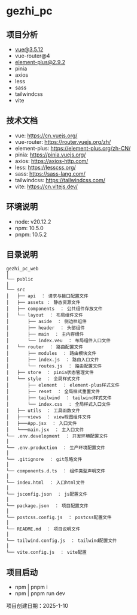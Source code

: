 # gezhi_pc

## 项目分析
- vue@3.5.12
- vue-router@4
- element-plus@2.9.2
- pinia
- axios
- less
- sass
- tailwindcss
- vite

## 技术文档
- vue: https://cn.vuejs.org/
- vue-router: https://router.vuejs.org/zh/
- element-plus: https://element-plus.org/zh-CN/
- pinia: https://pinia.vuejs.org/
- axios: https://axios-http.com/
- less: https://lesscss.org/
- sass: https://sass-lang.com/
- tailwindcss: https://tailwindcss.com/
- vite: https://cn.vitejs.dev/

## 环境说明
- node: v20.12.2
- npm: 10.5.0
- pnpm: 10.5.2

## 目录说明

```
gezhi_pc_web 
│
└── public 
│
└── src
│   ├── api  ： 请求与接口配置文件
│   ├── assets ： 静态资源文件
│   ├── components  ： 公共组件存放文件
│   └── layout  ： 布局组件文件
│       ├── aside  ： 侧边栏组件
│       ├── header  ： 头部组件
│       ├── main  ： 主内容组件
│       └── index.veu  ： 布局组件入口文件
|   └── router  ： 路由配置文件
│       ├── modules  ： 路由模块文件
│       ├── index.js  ： 路由入口文件
│       └── routes.js  ： 路由配置文件
|   ├── store  ： pinia状态管理文件
|   └── style  ： 全局样式文件
│       ├── element  ： element-plus样式文件
│       ├── reset  ： 全局样式重置文件
│       ├── tailwind  ： tailwind样式文件
│       └── index.css  ： 全局样式入口文件
|   ├── utils  ： 工具函数文件
│   ├───views  ： view视图组件文件
│   ├───App.jsx  ： 入口文件
│   └───main.jsx  ： 主入口文件
└── .env.development  ： 开发环境配置文件
│
└── .env.production  ： 生产环境配置文件
│
└── .gitignore  ： git忽略文件
│
└── components.d.ts  ： 组件类型声明文件
│
└── index.html  ： 入口html文件
│
└── jsconfig.json  ： js配置文件
│
└── package.json  ： 项目配置文件
│
└── postcss.config.js  ： postcss配置文件
│
└── README.md  ： 项目说明文件
│
└── tailwind.config.js  ： tailwind配置文件
│
└── vite.config.js  ： vite配置
```

## 项目启动
- npm | pnpm i
- npm | pnpm run dev


项目创建日期：2025-1-10

